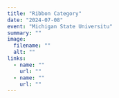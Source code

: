 ```yaml
---
title: "Ribbon Category"
date: "2024-07-08"
event: "Michigan State Universitu"
summary: ""
image:
  filename: ""
  alt: ""
links:
  - name: ""
    url: ""
  - name: ""
    url: ""
---
```

